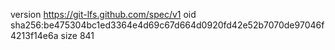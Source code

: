 version https://git-lfs.github.com/spec/v1
oid sha256:be475304bc1ed3364e4d69c67d664d0920fd42e52b7070de97046f4213f14e6a
size 841
